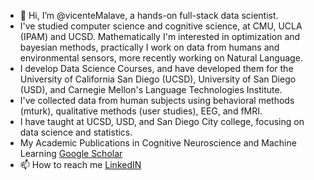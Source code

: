 - 👋 Hi, I’m @vicenteMalave, a hands-on full-stack data scientist.
- I've studied computer science and cognitive science, at CMU, UCLA (IPAM) and UCSD. Mathematically I'm interested in optimization and bayesian methods, practically I work on data from humans and environmental sensors, more recently working on Natural Language.
- I develop Data Science Courses, and have developed them for the University of California San Diego (UCSD), University of San Diego (USD), and Carnegie Mellon's Language Technologies Institute.
- I've collected data from human subjects using behavioral methods (mturk), qualitative methods (user studies), EEG, and fMRI.
- I have taught at UCSD, USD, and San Diego City college, focusing on data science and statistics.  
- My Academic Publications in Cognitive Neuroscience and Machine Learning [Google Scholar](https://scholar.google.com/citations?hl=en&user=Un41qyEAAAAJ)
- 📫 How to reach me 
[LinkedIN](https://www.linkedin.com/in/vicentemalave/)
<!---
vicenteMalave/vicenteMalave is a ✨ special ✨ repository because its `README.md` (this file) appears on your GitHub profile.
You can click the Preview link to take a look at your changes.
--->
